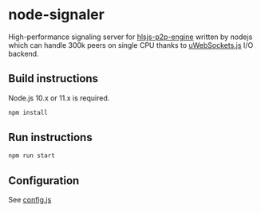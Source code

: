 
# node-signaler

High-performance signaling server for [hlsjs-p2p-engine](https://github.com/cdnbye/hlsjs-p2p-engine) written by nodejs which can handle 300k peers on single CPU thanks to [uWebSockets.js](https://github.com/uNetworking/uWebSockets.js) I/O backend.

## Build instructions

Node.js 10.x or 11.x is required.

```sh
npm install
```

## Run instructions

```sh
npm run start
```

## Configuration

See [config.js](config.js)